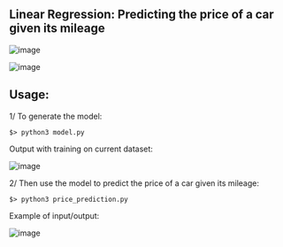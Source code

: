 ## Linear Regression: Predicting the price of a car given its mileage


![image](https://user-images.githubusercontent.com/91064070/213866654-ddbf8fb0-f0d9-48c2-b368-c1c99b5ce754.png)

![image](https://user-images.githubusercontent.com/91064070/213866835-632aa7ec-df5f-418e-83f6-d16c2cf8421a.png)


## Usage:

1/ To generate the model:
```shell
$> python3 model.py
```
Output with training on current dataset:

![image](https://user-images.githubusercontent.com/91064070/213884650-3b67b379-e21e-44d1-9202-435c3511ff95.png)

2/ Then use the model to predict the price of a car given its mileage:
```shell
$> python3 price_prediction.py
```

Example of input/output:

![image](https://user-images.githubusercontent.com/91064070/213867002-d9fdd41b-69d4-42e8-b00f-902efd912e2c.png)
